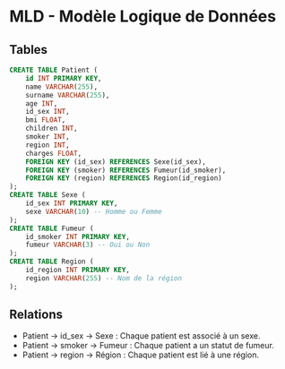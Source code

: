 # MLD - Modèle Logique de Données

## Tables

```sql
CREATE TABLE Patient (
    id INT PRIMARY KEY,
    name VARCHAR(255),
    surname VARCHAR(255),
    age INT,
    id_sex INT,
    bmi FLOAT,
    children INT,
    smoker INT,
    region INT,
    charges FLOAT,
    FOREIGN KEY (id_sex) REFERENCES Sexe(id_sex),
    FOREIGN KEY (smoker) REFERENCES Fumeur(id_smoker),
    FOREIGN KEY (region) REFERENCES Region(id_region)
);
CREATE TABLE Sexe (
    id_sex INT PRIMARY KEY,
    sexe VARCHAR(10) -- Homme ou Femme
);
CREATE TABLE Fumeur (
    id_smoker INT PRIMARY KEY,
    fumeur VARCHAR(3) -- Oui ou Non
);
CREATE TABLE Region (
    id_region INT PRIMARY KEY,
    region VARCHAR(255) -- Nom de la région
);
```
## Relations

- Patient → id_sex → Sexe : Chaque patient est associé à un sexe.
- Patient → smoker → Fumeur : Chaque patient a un statut de fumeur.
- Patient → region → Région : Chaque patient est lié à une région.